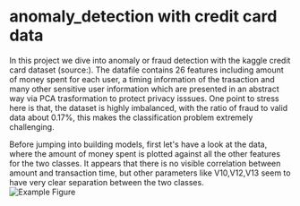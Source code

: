 # anomaly_detection with credit card data
In this project we dive into anomaly or fraud detection with the  kaggle credit card dataset (source:). The datafile contains 26 features including amount of money spent for each user, a timing information of the trasaction and many other sensitive user information which are presented in an abstract way via PCA trasformation to protect privacy isssues. One point to stress here is that, the dataset is highly imbalanced, with the ratio of fraud to valid data about 0.17%, this makes the classification problem extremely challenging.

Before jumping into building models, first let's have a look at the data, where the amount of money spent is plotted against all the other features for the two classes. It appears that there is no visible correlation between amount and transaction time, but other parameters like V10,V12,V13 seem to have very clear separation between the two classes.  
![Example Figure](example.gif) 
